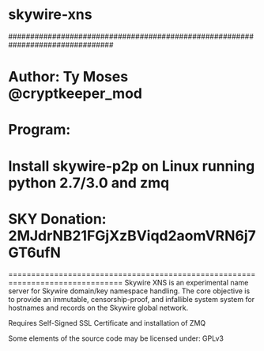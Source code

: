 # skywire-xns
################################################################################
# Author: Ty Moses @cryptkeeper_mod
#
# Program:
#   Install skywire-p2p on Linux running python 2.7/3.0 and zmq
# SKY Donation: 2MJdrNB21FGjXzBViqd2aomVRN6j7GT6ufN

===============================================================================
Skywire XNS is an experimental name server for Skywire domain/key namespace handling.
The core objective is to provide an immutable, censorship-proof, and infallible system
system for hostnames and records on the Skywire global network.

Requires Self-Signed SSL Certificate and installation of ZMQ


Some elements of the source code may be licensed under:
GPLv3

